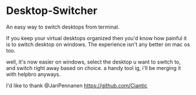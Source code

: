 # Desktop-Switcher
An easy way to switch desktops from terminal.

If you keep your virtual desktops organized then you'd know how painful it is to switch desktop on windows.
The experience isn't any better on mac os too.

well, it's now easier on windows, select the desktop u want to switch to, and switch right away based on choice.
a handy tool ig, i'll be merging it with helpbro anyways. 



I'd like to thank @JariPennanen https://github.com/Ciantic
